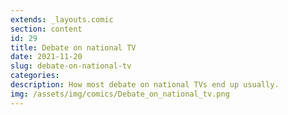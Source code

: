 ```yaml
---
extends: _layouts.comic
section: content
id: 29
title: Debate on national TV
date: 2021-11-20
slug: debate-on-national-tv
categories:
description: How most debate on national TVs end up usually.
img: /assets/img/comics/Debate_on_national_tv.png
---
```

